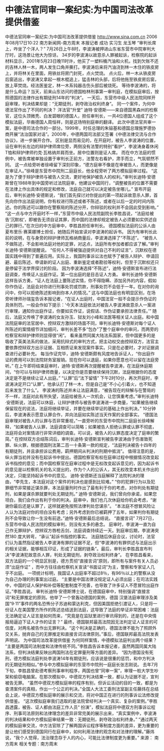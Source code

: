 # 中德法官同审一案纪实:为中国司法改革提供借鉴

中德法官同审一案纪实:为中国司法改革提供借鉴
http://www.sina.com.cn 2006年08月17日10:22 南方新闻网-南方周末
本报记者 成功 实习生 龙玉琴
“审判长席上，咋坐了个洋人？”
7月26日上午8时，李波涛被押进山东省东营市中院审判大厅时，这场景让他大为惊讶。
34岁的李波涛以故意杀人罪被起诉，检察院的起诉材料显示，2001年5月23日晚11时许，他买了一塑料桶汽油和火机，找到欠账不还的吉林人林一木，两人发生口角并撕打。李波涛后来将汽油浇到林一木住的铁皮房上，并将林关在里面，用铁丝将房门封死，点火焚烧。
点火后，林一木从铁皮房后窗逃出，李波涛又拿起一根木棍追上，猛击林的头部，后将他拖至铁皮房后窗，放上草焚烧。经法医鉴定，林一木系钝器击伤头部后被烧死。
等待李波涛的，将是什么命运？当天，前来山东访问的德国柏林刑事第一审判庭，在模拟庭审后，按照德国的法律作出有期徒刑14年的“判决”。
一天后，东营市中级人民法院同样开庭审理，判决结果却是：“无期徒刑，剥夺政治权利终身”。
同一个案件，为何中德法官作出了不同的判决？
洋法官“升堂”
迪特·安德斯——来自德国黑森州的检察官，这位头顶微秃、白发碧眼的德国人，担任审判长，一共4位德国人组成了这个模拟法庭，华裔德国人周恒祥，则是这场特别庭审的翻译。
此次中德法官共审一案，是中德司法合作的一部分。1999年，时任总理的朱镕基和德国总理施罗德协商开展“法治国家对话”。2000年，中德两国司法部又签署《中德法律交流与合作协议》，进一步展开合作。
区别是显而易见的，在开庭时，被告人李波涛的位置，设在审判长左边的辩护律师席位旁，两侧没有法警的特别“看护”，李波涛身着休闲T恤和辩护律师约克·瓦格纳并肩而坐。居中位置则是证人席。
而在中方法庭的惯例中，被告席被单独设置于审判长正前方，法警左右看护，肃手而立，气氛顿然不同。
这一点给旁听者徐峰留下深刻印象，“德方庭审不像是在审被告人，而更像是在审证人。”徐峰是东营市中院刑二庭庭长，他全程旁听了两方模拟庭审过程。
“这是为了便于辩护律师与被告人交流，更好地保护被告人的权利。”审判长迪特·安德斯曾在1988年到中国旁听过法院庭审，他建议中国同行，“调整被告的位置不需要在法律上作出具体的规定和修改，法庭自己就可以决定被告坐哪儿。”
宣布开庭后，审判长迪特·安德斯说，“我们首先探讨对你提出的第一项起诉故意杀人罪，首先向你作出法庭说明，你有权进行陈述或者不陈述，或者在以后一定的时间内陈述。你的陈述可以跟你在警察局的陈述分开，你辩驳的权利并不会因此受到影响。”
“这一点与中方开庭时不一样，”东营市中级人民法院副院长李胜昌说，“法庭给被告‘沉默权’，即被告无须自证其罪，而中国的法律却规定被告人必须要如实供述自己的罪行。”在次日的中方庭审中，李胜昌担任审判长。
德国模拟法庭的公诉人由夏布里乐·赛莱娜博士担任，她随后开始宣读对李波涛的起诉书。
因为有审判长此前的说明，在与身旁的辩护律师瓦格纳商量后，李波涛选择了“不陈述”。
“被告人不做陈述，不会影响法庭对他的定罪，对这点，法庭所有参加者都应该了解。”审判长迪特·安德斯提醒说。
“任何人不得被强迫提供对自己不利的证言”，沉默权在德国实践中得到了普遍应用。实际上，我国刑事诉讼法也赋予了被告人辩护、申请回避、最后陈述、申请新的证人出庭、重新鉴定或者勘验等权利，但至于沉默权还只是停留于法学界探讨的阶段。
因为李波涛选择“不陈述”，迪特·安德斯宣布进行法庭调查，传唤证人出庭作证。第一位出庭的是目击证人方勇。
审判长迪特·安德斯这样告诉方勇，“证人在法庭上要陈述实情，你不得隐瞒、添加另外的内容，假如你作伪证，法庭会对你进行刑事处罚或罚款，刑事处罚不会低于一年。在对你的询问中，你可以拒绝陈述影响到你本人的情况。”
这与中国法庭也有明显区别，在场旁听律师孙瑞玺告诉本报记者，“在证人出庭时，中国法官一般不会提示作伪证的具体刑罚。一般会作如下提示：‘今天本法庭依法对被告人李波涛故意杀人一案进行审理，通知你出庭作证，你要如实作证，说假话、作伪证要承担法律责任。’”
随后，法庭又传唤了李波涛的女友孙玉、狱友刘小峰和法医等相关证人出庭。和中国法院庭审的法官居中、控辩双方激辩的场面不同，审判长迪特·安德斯对每个证人所陈述的案情细节详加细问，审判长差不多“包办”了整个庭审中的审问，而两旁的检察官和辩护律师则显得很“闲”。
看来虽然同属大陆法系国家，但中国更多的是吸收了英美法系的做法，采用抗辩式的审判方式，把主动权交由控辩双方，法官主要依靠控辩双方出示证据、互相质证来发现案件事实。只是在必要时，才对证据调查进行必要补充。
每当作证完毕，迪特·安德斯颇有风度地告诉证人，“你出庭作证的费用可以到法院财务室报销。现在你可以退庭，如果你愿意也可以留在法庭旁听。”
在上午即将结束庭审时，迪特·安德斯再次提醒被告李波涛，在法庭休庭期间，“你可以与辩护律师商量，以决定你是否要继续保持沉默，法庭根据你的态度决定是不是继续让证人出庭。”
“认罪”后“法下留情”
下午2时10分，再次开庭时，李波涛决定开口“认罪”。他承认打了林一木，但是自己是“不小心引着火，也不知道后来发生了什么”。
李波涛的陈述并未让法庭满意，“被告现在的辩解与在警局的不一样，法庭对此有所失望，法庭给被告人一次机会，让您慎重考虑。”审判长迪特·安德斯说，法庭可以休庭，让辩护律师与被告李波涛进一步商量，“如果被告继续保留现在的说法，法庭将继续举证，并要在继续举证的基础上作出判决。”
10分钟后，李波涛表示愿意认罪合作，并向法庭如实陈述当天作案的全部事实。
“德国法庭审理对被告人的认罪与否非常重视，”一直旁听的东营市中院刑二庭庭长徐峰解释，“如果被告人认罪，法庭调查可以简略；如果被告人拒绝认罪或认罪不彻底，法庭将会对案情进行非常详细的调查。可以说，被告人的认罪态度决定了庭审的繁简。”
在控辩双方总结陈词后，审判长迪特·安德斯宣判被告李波涛由于伤害致死罪、纵火罪，根据德国刑法第二百一十条第一款的规定，“法庭判决被告十四年的有期徒刑，并且承担诉讼费用，羁押期间从判决的刑期中抵消”。
值得注意的是，纵火罪当初并没有在起诉书中提出。德国检察官有权在庭审过程中根据情况改变起诉书指控的意见；而中国检察官在庭审过程中是无权改变起诉意见的，因为起诉书的意见是以检察机关的名义提出的，作为个人的公诉人，其无权改变本机关作出的决定，只能坚持起诉书中的意见。
迪特·安德斯还当庭解释了法院判决的理由，“李先生，本法庭对这个案件的判决也是感到比较难。”
“你的犯罪行为以及犯罪细节非常接近谋杀罪，本法庭量刑时作出了最有利于你的考虑，对你判处有期徒刑，如果是谋杀罪就要判处无期徒刑。”
迪特·安德斯说，我们曾向你承诺，如果您坦白，我们会作出有利于你的判决。庭审中，我们也几次休庭给你机会考虑，“谢谢你最后还是认罪了，这样就避免按照法律判处您谋杀”。
“本法庭不想冒风险让人认为法庭对你的坦白没有考虑；另外考虑到你已被羁押了五年，如果判你有期徒刑不会导致让你一生没有前途。”迪特·安德斯最后总结说。
“直接言词”
7月27日，东营市中级人民法院的模拟审判，则没有太多的悬念。
庭审时，李波涛一直为自己作无罪辩护，控辨双方唇枪舌剑，法庭调查持续近一天。到庭审后期，李波涛突然180 度大转弯，“承认”起诉书指控的事实。
法庭随后休庭合议，讨论时，法官们认为虽然指证被告人李波涛有罪的证据不足，但“李波涛的有罪供述与法庭出示的相关证据，能够相互印证，形成了证据的链条”。最后，审判长李胜昌宣布判决“李波涛犯故意杀人罪，判处无期徒刑，剥夺政治权利终身”。
在李胜昌看来，双方法庭的一个明显区别是，德方贯彻“直接言词”原则，即所有与案件有关人员必须“出庭作证” ，而中方往往由检察机关宣读“书面证词”为主，警察和专家证人几乎不出庭。
一项统计标明，我国证人出庭率不超过8％，有96％以上的警察从没为自己办理的刑事案出过庭。
“主要是中国法律没规定证人必须出庭；在司法实践中，中国的证人保护和补偿等配套制度不完善，也导致了许多证人不愿冒险出庭作证。”李胜昌说。
审判长迪特·安德斯博士说，在德国庭审中，特别强调“直接言词”和无罪推定的原则。他举了一个曾轰动德国的案例，德国
汉堡法庭审理涉及美国“9·11”事件的两名恐怖分子苏迪和蒙达利克，但因美国拒绝引渡证人，只是将一份证人在美国警方所作的陈述总结送到法庭，这导致了法庭的举证非常困难：法庭无法确定证人证言是如何而来，“究竟是在监狱里进行审讯得到的，还是在中央情报局逼迫下证人才作的证言？”
最终，德国联邦最高法院因无法判定证人证言的可信度，对两名被告作出无罪判决。“这个判决是正确的，德国法律不能为了照顾外交关系，抛弃自己的无罪推定和直接言词法律原则。”事后，德国联邦最高法院发表声明说。
为中国司法改革提供借鉴
为何同样案情，中德模拟法庭判出两个结果？
“主要是两国司法制度和法律传统不同。”李胜昌告诉本报记者，虽然两国同属大陆法系，但判决结果反映出两国刑法在定罪量刑等方面的差异。
“因为德国没有死刑，德方模拟法庭判处李波涛14年有期徒刑，应该说是很重的惩罚，和中方判决的无期徒刑相似。”参与中方模拟庭审的东营市中院刑一庭庭长张志刚说。
去年7月下旬，李胜昌曾赴德考察刑事审判程序，两国也曾“同审一案”，审理一桩大学生吵架和偷窃电脑案。在那次模拟中，中德双方判决结果一致，都认为证据不足，宣判被告无罪。
“虽然中德双方模拟庭审的程序有别，但诉讼活动的目的一致，都是为查清案件的真相，作出一个公正的判决。”全国人大法工委刑法室副主任藤炜在总结会上说，中德双方模拟庭审的展示和交流，将对中国正在进行的刑事诉讼法修改提供借鉴。
“这次模拟庭审我们选取的是法院曾经判决一个真实、复杂的案例。”李胜昌透露，被告、证人都由法庭工作人员“ 扮演”，模拟法庭将中德双方刑事诉讼程序、刑事司法原则和法律理念的差异非常完美的展示出来，“真实案例中，李波涛的判决结果和中方模拟庭审结果一致：无期徒刑，剥夺政治权利终身。”
“通过两天的模拟庭审交流，中方法官除了了解两国诉讼程序等制度方面的差异，更为重要的是让他们感受到德国同行在庭审中，如何利用法律的观念和对法律的理解。”藤炜说，“我个人觉得，法治理念存于人的内心，可能比法律制度更为重要。” 来源：
南方周末
相关专题：南方周末 

